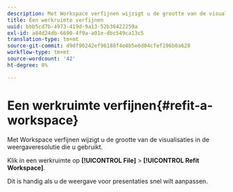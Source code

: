 ```yaml
---
description: Met Workspace verfijnen wijzigt u de grootte van de visualisaties in de weergaveresolutie die u gebruikt.
title: Een werkruimte verfijnen
uuid: bbb5cd7b-4973-419d-9a13-52b36422259a
exl-id: a84d24db-6690-4f9a-a01e-dbc549ca13c5
translation-type: tm+mt
source-git-commit: d9df90242ef96188f4e4b5e6d04cfef196b0a628
workflow-type: tm+mt
source-wordcount: '42'
ht-degree: 0%

---
```


# Een werkruimte verfijnen{#refit-a-workspace}

Met Workspace verfijnen wijzigt u de grootte van de visualisaties in de weergaveresolutie die u gebruikt.

Klik in een werkruimte op **[!UICONTROL File]** > **[!UICONTROL Refit Workspace]**.

Dit is handig als u de weergave voor presentaties snel wilt aanpassen.
